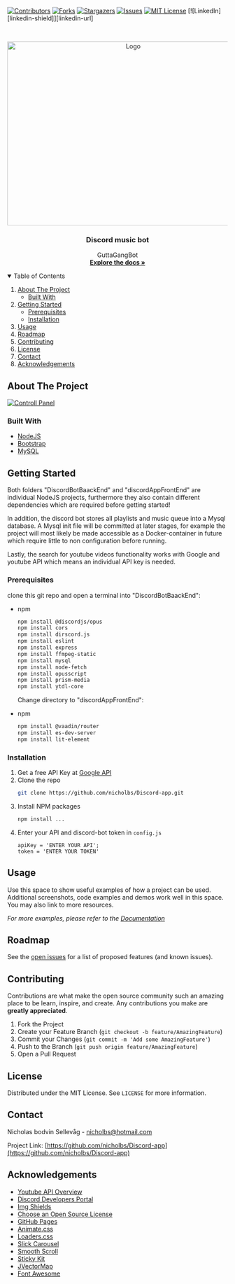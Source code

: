 <!-- PROJECT SHIELDS -->
<!--
*** I'm using markdown "reference style" links for readability.
*** Reference links are enclosed in brackets [ ] instead of parentheses ( ).
*** See the bottom of this document for the declaration of the reference variables
*** for contributors-url, forks-url, etc. This is an optional, concise syntax you may use.
*** https://www.markdownguide.org/basic-syntax/#reference-style-links
-->
[![Contributors][contributors-shield]][contributors-url]
[![Forks][forks-shield]][forks-url]
[![Stargazers][stars-shield]][stars-url]
[![Issues][issues-shield]][issues-url]
[![MIT License][license-shield]][license-url]
[![LinkedIn][linkedin-shield]][linkedin-url]



<!-- PROJECT LOGO -->
<br />
<p align="center">
  <a href="https://github.com/othneildrew/Best-README-Template">
    <img src="https://blog.sonicbids.com/hs-fs/hubfs/shutterstock_1516597082.jpg?width=567&name=shutterstock_1516597082.jpg" alt="Logo" width="560" height="420">
  </a>

  <h3 align="center">Discord music bot</h3>

  <p align="center">
   GuttaGangBot
    <br />
    <a href="https://github.com/othneildrew/Best-README-Template"><strong>Explore the docs »</strong></a>
    <br />
  </p>



<!-- TABLE OF CONTENTS -->
<details open="open">
  <summary>Table of Contents</summary>
  <ol>
    <li>
      <a href="#about-the-project">About The Project</a>
      <ul>
        <li><a href="#built-with">Built With</a></li>
      </ul>
    </li>
    <li>
      <a href="#getting-started">Getting Started</a>
      <ul>
        <li><a href="#prerequisites">Prerequisites</a></li>
        <li><a href="#installation">Installation</a></li>
      </ul>
    </li>
    <li><a href="#usage">Usage</a></li>
    <li><a href="#roadmap">Roadmap</a></li>
    <li><a href="#contributing">Contributing</a></li>
    <li><a href="#license">License</a></li>
    <li><a href="#contact">Contact</a></li>
    <li><a href="#acknowledgements">Acknowledgements</a></li>
  </ol>
</details>



<!-- ABOUT THE PROJECT -->
## About The Project

[![Controll Panel][product-screenshot]](https://example.com)


### Built With
* [NodeJS](https://nodejs.org/en/)
* [Bootstrap](https://getbootstrap.com)
* [MySQL](https://www.mysql.com/)



## Getting Started

Both folders "DiscordBotBaackEnd" and "discordAppFrontEnd" are individual NodeJS projects, furthermore they also contain different dependencies which are required before getting started!

In addition, the discord bot stores all playlists and music queue into a Mysql database.
A Mysql init file will be committed at later stages, for example the project will most likely be made accessible as a Docker-container in future which require little to non configuration before running.

Lastly, the search for youtube videos functionality works with Google and youtube API which means an individual API key is needed.

### Prerequisites

clone this git repo and open a terminal into "DiscordBotBaackEnd":
* npm
  ```sh
  npm install @discordjs/opus
  npm install cors
  npm install dirscord.js
  npm install eslint
  npm install express
  npm install ffmpeg-static
  npm install mysql
  npm install node-fetch
  npm install opusscript
  npm install prism-media
  npm install ytdl-core
  ```
  
  Change directory to "discordAppFrontEnd":
* npm
  ```sh
  npm install @vaadin/router
  npm install es-dev-server
  npm install lit-element
  ```

### Installation

1. Get a free API Key at [Google API](https://developers.google.com/maps/documentation/javascript/get-api-key)
2. Clone the repo
   ```sh
   git clone https://github.com/nicholbs/Discord-app.git
   ```
3. Install NPM packages
   ```sh
   npm install ...
   ```
4. Enter your API and discord-bot token in `config.js`
   ```JS
   apiKey = 'ENTER YOUR API';
   token = 'ENTER YOUR TOKEN'
   ```




## Usage

Use this space to show useful examples of how a project can be used. Additional screenshots, code examples and demos work well in this space. You may also link to more resources.

_For more examples, please refer to the [Documentation](https://example.com)_




## Roadmap

See the [open issues](https://github.com/othneildrew/Best-README-Template/issues) for a list of proposed features (and known issues).




## Contributing

Contributions are what make the open source community such an amazing place to be learn, inspire, and create. Any contributions you make are **greatly appreciated**.

1. Fork the Project
2. Create your Feature Branch (`git checkout -b feature/AmazingFeature`)
3. Commit your Changes (`git commit -m 'Add some AmazingFeature'`)
4. Push to the Branch (`git push origin feature/AmazingFeature`)
5. Open a Pull Request



<!-- LICENSE -->
## License

Distributed under the MIT License. See `LICENSE` for more information.



<!-- CONTACT -->
## Contact

Nicholas bodvin Sellevåg - nicholbs@hotmail.com

Project Link: [https://github.com/nicholbs/Discord-app](https://github.com/nicholbs/Discord-app)



<!-- ACKNOWLEDGEMENTS -->
## Acknowledgements
* [Youtube API Overview](https://developers.google.com/youtube/v3/getting-started)
* [Discord Developers Portal](https://discord.com/developers/docs/intro)
* [Img Shields](https://shields.io)
* [Choose an Open Source License](https://choosealicense.com)
* [GitHub Pages](https://pages.github.com)
* [Animate.css](https://daneden.github.io/animate.css)
* [Loaders.css](https://connoratherton.com/loaders)
* [Slick Carousel](https://kenwheeler.github.io/slick)
* [Smooth Scroll](https://github.com/cferdinandi/smooth-scroll)
* [Sticky Kit](http://leafo.net/sticky-kit)
* [JVectorMap](http://jvectormap.com)
* [Font Awesome](https://fontawesome.com)





<!-- MARKDOWN LINKS & IMAGES -->
<!-- https://www.markdownguide.org/basic-syntax/#reference-style-links -->
[contributors-shield]: https://img.shields.io/github/contributors/othneildrew/Best-README-Template.svg?style=for-the-badge
[contributors-url]: https://github.com/nicholbs/Discord-app/graphs/contributors
[forks-shield]: https://img.shields.io/github/forks/othneildrew/Best-README-Template.svg?style=for-the-badge
[forks-url]: https://github.com/nicholbs/Discord-app/network/members
[stars-shield]: https://img.shields.io/github/stars/othneildrew/Best-README-Template.svg?style=for-the-badge
[stars-url]: https://github.com/nicholbs/Discord-app/stargazers
[issues-shield]: https://img.shields.io/github/issues/othneildrew/Best-README-Template.svg?style=for-the-badge
[issues-url]: https://github.com/nicholbs/Discord-app/issues
[license-shield]: https://img.shields.io/github/license/othneildrew/Best-README-Template.svg?style=for-the-badge
[license-url]: https://github.com/nicholbs/Discord-app/blob/master/LICENSE
[product-screenshot]: images/screenshot.png
